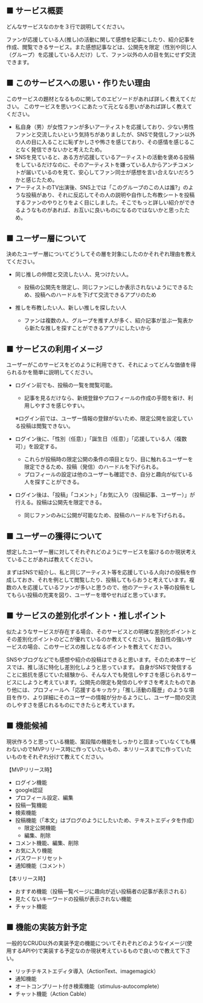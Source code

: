 ## ■ サービス概要
どんなサービスなのかを３行で説明してください。

ファンが応援している人(推し)の活動に関して感想を記事にしたり、紹介記事を作成、閲覧できるサービス。また感想記事などは、公開先を限定（性別や同じ人（グループ）を応援している人だけ）して、ファン以外の人の目を気にせず交流できます。

## ■ このサービスへの思い・作りたい理由
このサービスの題材となるものに関してのエピソードがあれば詳しく教えてください。
このサービスを思いつくにあたって元となる思いがあれば詳しく教えてください。

- 私自身（男）が女性ファンが多いアーティストを応援しており、少ない男性ファンと交流したいという気持ちがありましたが、SNSで発信しファン以外の人の目に入ることに恥ずかしさや怖さを感じており、その感情を感じることなく発信できないかと考えたため。
- SNSを見ていると、ある方が応援しているアーティストの活動を褒める投稿をしているだけなのに、そのアーティストを嫌っている人からアンチコメントが届いているのを見て、安心してファン同士が感想を言い合えないだろうかと感じたため。
- アーティストのTV出演後、SNS上では「このグループのこの人は誰?」のような投稿があり、それに反応してその人の説明や自作した布教シートを投稿するファンのやりとりをよく目にしました。そこでもっと詳しい紹介ができるようなものがあれば、お互いに良いものになるのではないかと思ったため。

## ■ ユーザー層について
決めたユーザー層についてどうしてその層を対象にしたのかそれぞれ理由を教えてください。

- 同じ推しの仲間と交流したい人、見つけたい人。
  - 投稿の公開先を限定し、同じファンにしか表示されないようにできるため、投稿へのハードルを下げて交流できるアプリのため

- 推しを布教したい人、新しい推しを探したい人
  - ファンは複数の人、グループを推す人が多く、紹介記事が並ぶ一覧表から新たな推しを探すことができるアプリにしたいから

## ■ サービスの利用イメージ
ユーザーがこのサービスをどのように利用できて、それによってどんな価値を得られるかを簡単に説明してください。

- ログイン前でも、投稿の一覧を閲覧可能。
  - 記事を見るだけなら、新規登録やプロフィールの作成の手間を省け、利用しやすさを感じやすい。

  ※ログイン前では、ユーザー情報の登録がないため、限定公開を設定している投稿は閲覧できない。
- ログイン後に、「性別（任意）」「誕生日（任意）」「応援している人（複数可）」を設定する。
  - これらが投稿時の限定公開の条件の項目となり、目に触れるユーザーを限定できるため、投稿（発信）のハードルを下げられる。
  - プロフィールの設定は他のユーザーも確認でき、自分と趣向が似ている人を探すことができる。
- ログイン後は、「投稿」「コメント」「お気に入り（投稿記事、ユーザー）」が行える。投稿は公開先を限定できる。
  - 同じファンのみに公開が可能なため、投稿のハードルを下げられる。

## ■ ユーザーの獲得について
想定したユーザー層に対してそれぞれどのようにサービスを届けるのか現状考えていることがあれば教えてください。

まずはSNSで紹介し、私と同じアーティスト等を応援している人向けの投稿を作成しておき、それを例として閲覧したり、投稿してもらおうと考えています。複数の人を応援しているファンが多いと思うので、他のアーティスト等の投稿をしてもらい投稿の充実を図り、ユーザーを増やせればと思っています。

## ■ サービスの差別化ポイント・推しポイント
似たようなサービスが存在する場合、そのサービスとの明確な差別化ポイントとその差別化ポイントのどこが優れているのか教えてください。
独自性の強いサービスの場合、このサービスの推しとなるポイントを教えてください。

SNSやブログなどでも感想や紹介の投稿はできると思います。そのため本サービスでは、推し活に特化し差別化しようと思っています。
自身がSNSで発信することに抵抗を感じていた経験から、そんな人でも発信しやすさを感じられるサービスにしようと考えています。公開先の限定も発信のしやすさを考えたものであり他には、プロフィールへ「応援するキッカケ」「推し活動の履歴」のような項目を作り、より詳細にそのユーザーの情報が分かるようにし、ユーザー間の交流のしやすさを感じれるものにできたらと考えています。

## ■ 機能候補
現状作ろうと思っている機能、案段階の機能をしっかりと固まっていなくても構わないのでMVPリリース時に作っていたいもの、本リリースまでに作っていたいものをそれぞれ分けて教えてください。

【MVPリリース時】

- ログイン機能
- google認証
- プロフィール設定、編集
- 投稿一覧機能
- 検索機能
- 投稿機能（「本文」はブログのようにしたいため、テキストエディタを作成）
  - 限定公開機能
  - 編集、削除
- コメント機能、編集、削除
- お気に入り機能
- パスワードリセット
- 通知機能（コメント）

【本リリース時】

- おすすめ機能（投稿一覧ページに趣向が近い投稿者の記事が表示される）
- 見たくないキーワードの投稿が表示されない機能
- チャット機能

## ■ 機能の実装方針予定
一般的なCRUD以外の実装予定の機能についてそれぞれどのようなイメージ(使用するAPIや)で実装する予定なのか現状考えているもので良いので教えて下さい。

- リッチテキストエディタ導入（ActionText、imagemagick）
- 通知機能
- オートコンプリート付き検索機能（stimulus-autocomplete）
- チャット機能（Action Cable）
